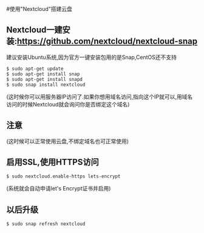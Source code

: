 #使用"Nextcloud"搭建云盘

## Nextcloud一建安装:<https://github.com/nextcloud/nextcloud-snap>

建议安装Ubuntu系统,因为官方一键安装包用的是Snap,CentOS还不支持

    $ sudo apt-get update
    $ sudo apt-get install snap
    $ sudo apt-get install snapd
    $ sudo snap install nextcloud

(这时候你可以用服务器IP访问了.如果你想用域名访问,指向这个IP就可以,用域名访问的时候Nextcloud就会询问你是否绑定这个域名)

## 注意

(这时候可以正常使用云盘,不绑定域名也可正常使用)

## 启用SSL,使用HTTPS访问

    $ sudo nextcloud.enable-https lets-encrypt

(系统就会自动申请let's Encrypt证书并启用)

## 以后升级

    $ sudo snap refresh nextcloud